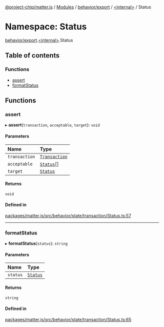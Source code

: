 [@project-chip/matter.js](../README.md) / [Modules](../modules.md) / [behavior/export](behavior_export.md) / [\<internal\>](behavior_export._internal_.md) / Status

# Namespace: Status

[behavior/export](behavior_export.md).[\<internal\>](behavior_export._internal_.md).Status

## Table of contents

### Functions

- [assert](behavior_export._internal_.Status.md#assert)
- [formatStatus](behavior_export._internal_.Status.md#formatstatus)

## Functions

### assert

▸ **assert**(`transaction`, `acceptable`, `target`): `void`

#### Parameters

| Name | Type |
| :------ | :------ |
| `transaction` | [`Transaction`](../interfaces/behavior_export._internal_.Transaction-1.md) |
| `acceptable` | [`Status`](../enums/behavior_export._internal_.Status-1.md)[] |
| `target` | [`Status`](../enums/behavior_export._internal_.Status-1.md) |

#### Returns

`void`

#### Defined in

[packages/matter.js/src/behavior/state/transaction/Status.ts:57](https://github.com/project-chip/matter.js/blob/c0d55745d5279e16fdfaa7d2c564daa31e19c627/packages/matter.js/src/behavior/state/transaction/Status.ts#L57)

___

### formatStatus

▸ **formatStatus**(`status`): `string`

#### Parameters

| Name | Type |
| :------ | :------ |
| `status` | [`Status`](../enums/behavior_export._internal_.Status-1.md) |

#### Returns

`string`

#### Defined in

[packages/matter.js/src/behavior/state/transaction/Status.ts:65](https://github.com/project-chip/matter.js/blob/c0d55745d5279e16fdfaa7d2c564daa31e19c627/packages/matter.js/src/behavior/state/transaction/Status.ts#L65)
